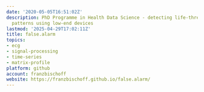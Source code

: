 ```yaml
---
date: '2020-05-05T16:51:02Z'
description: PhD Programme in Health Data Science - detecting life-threatening ECG
  patterns using low-end devices
lastmod: '2025-04-29T17:02:11Z'
title: false.alarm
topics:
- ecg
- signal-processing
- time-series
- matrix-profile
platform: github
account: franzbischoff
website: https://franzbischoff.github.io/false.alarm/
---
```


